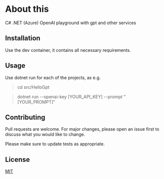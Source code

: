 
# About this

C# .NET (Azure) OpenAI playground with gpt and other services

## Installation

Use the dev container, it contains all necessary requirements.

## Usage

Use dotnet run for each of the projects, as e.g.

> cd src/HelloGpt

> dotnet run --openai-key [YOUR_API_KEY] --prompt "[YOUR_PROMPT]"

## Contributing

Pull requests are welcome. For major changes, please open an issue first
to discuss what you would like to change.

Please make sure to update tests as appropriate.

## License

[MIT](https://choosealicense.com/licenses/mit/)
